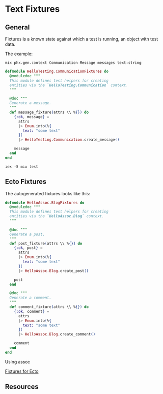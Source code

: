 # Text Fixtures

## General

Fixtures is a known state against which a test is running, an object with test data.

The example:

```shell
mix phx.gen.context Communication Message messages text:string
```

```elixir
defmodule HelloTesting.CommunicationFixtures do
  @moduledoc """
  This module defines test helpers for creating
  entities via the `HelloTesting.Communication` context.
  """

  @doc """
  Generate a message.
  """
  def message_fixture(attrs \\ %{}) do
    {:ok, message} =
      attrs
      |> Enum.into(%{
        text: "some text"
      })
      |> HelloTesting.Communication.create_message()

    message
  end
end
```

```shell
iex -S mix test
```

## Ecto Fixtures

The autogenerated fixtures looks like this:

```elixir
defmodule HelloAssoc.BlogFixtures do
  @moduledoc """
  This module defines test helpers for creating
  entities via the `HelloAssoc.Blog` context.
  """

  @doc """
  Generate a post.
  """
  def post_fixture(attrs \\ %{}) do
    {:ok, post} =
      attrs
      |> Enum.into(%{
        text: "some text"
      })
      |> HelloAssoc.Blog.create_post()

    post
  end

  @doc """
  Generate a comment.
  """
  def comment_fixture(attrs \\ %{}) do
    {:ok, comment} =
      attrs
      |> Enum.into(%{
        text: "some text"
      })
      |> HelloAssoc.Blog.create_comment()

    comment
  end
end
```

Using assoc

[Fixtures for Ecto](https://blog.danielberkompas.com/2015/07/16/fixtures-for-ecto/)

## Resources

[^2]: test fixture - испытательный стенд
